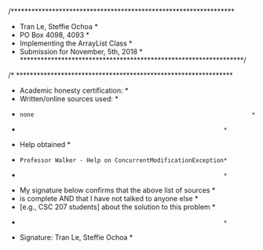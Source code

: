 /*****************************************************************
 * Tran Le, Steffie Ochoa                                        *
 * PO Box  4098, 4093                                            *
 * Implementing the ArrayList Class                              *
 * Submission for November, 5th, 2018                            *
 *****************************************************************/


/* ***************************************************************
 * Academic honesty certification:                               *
 *   Written/online sources used:                                *
 *     none    		                              				         *  
 *                                                               *          
 *   Help obtained                                               *
 *     Professor Walker - Help on ConcurrentModificationException*
 *                                                               *
 *   My signature below confirms that the above list of sources  *
 *   is complete AND that I have not talked to anyone else       *
 *   [e.g., CSC 207 students] about the solution to this problem *
 *                                                               *
 *   Signature:  Tran Le, Steffie Ochoa                          *

